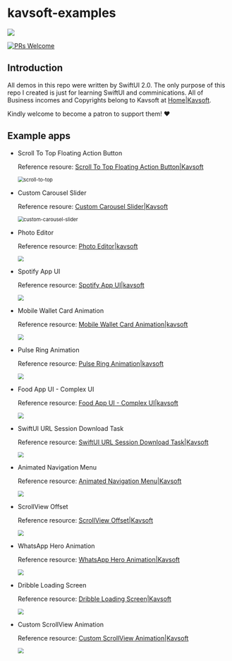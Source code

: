 # kavsoft-examples

![](https://raw.githubusercontent.com/recherst/img-hosting/main/imgs/swiftui-badge.jpg)

[![PRs Welcome](https://img.shields.io/badge/PRs-welcome-brightgreen.svg?style=flat-square)](http://makeapullrequest.com)


## Introduction

All demos in this repo were written by SwiftUI 2.0. The only purpose of this repo I created is just for learning SwiftUI and comminications. All of Business incomes and Copyrights belong to Kavsoft at [Home|Kavsoft](https://kavsoft.dev).

Kindly welcome to become a patron to support them! ❤️

## Example apps

- Scroll To Top Floating Action Button

  Reference resoure: [Scroll To Top Floating Action Button|Kavsoft](https://kavsoft.dev/SwiftUI_2.0/Scroll_To_Top)

  <img src="https://raw.githubusercontent.com/recherst/img-hosting/main/imgs/scroll-to-top.gif" alt="scroll-to-top" style="zoom:80%;" />

- Custom Carousel Slider

  Reference resoure: [Custom Carousel Slider|Kavsoft](https://kavsoft.dev/SwiftUI_2.0/Custom_Carousel_Slider)

  <img src="https://raw.githubusercontent.com/recherst/img-hosting/main/imgs/custom-carousel-slider.gif" alt="custom-carousel-slider" style="zoom:80%;" />

- Photo Editor

  Reference resource: [Photo Editor|kavsoft](https://kavsoft.dev/SwiftUI_2.0/Photo_Editor)

  <img src="https://raw.githubusercontent.com/recherst/img-hosting/main/imgs/photo-editor.gif" style="zoom:80%;" />

- Spotify App UI

  Reference resource: [Spotify App UI|kavsoft](https://kavsoft.dev/SwiftUI_2.0/Spotify_App_UI)

  <img src="https://raw.githubusercontent.com/recherst/img-hosting/main/imgs/spotify-ui.gif" style="zoom:80%;" />
  
- Mobile Wallet Card Animation

  Reference resource: [Mobile Wallet Card Animation|kavsoft](https://kavsoft.dev/SwiftUI_2.0/Wallet_Card_Animation)

  <img src="https://raw.githubusercontent.com/recherst/img-hosting/main/imgs/mobile-wallet-card-animation.gif" style="zoom:80%;" />

- Pulse Ring Animation

  Reference resource: [Pulse Ring Animation|kavsoft](https://kavsoft.dev/SwiftUI_2.0/Pulse_Ring_Animation)

  <img src="https://raw.githubusercontent.com/recherst/img-hosting/main/imgs/palse-ring-animation.gif" style="zoom:80%;" />

- Food App UI - Complex UI

  Reference resource: [Food App UI - Complex UI|kavsoft](https://kavsoft.dev/SwiftUI_2.0/Food_App_UI)

  <img src="https://raw.githubusercontent.com/recherst/img-hosting/main/imgs/food-app-ui.gif" style="zoom:80%;" />

- SwiftUI URL Session Download Task

  Reference resource: [SwiftUI URL Session Download Task|Kavsoft](https://kavsoft.dev/SwiftUI_2.0/Download_Task)

  <img src="https://raw.githubusercontent.com/recherst/img-hosting/main/imgs/swiftui-url-session-download-task.gif" style="zoom:80%;" />

- Animated Navigation Menu

  Reference resource: [Animated Navigation Menu|Kavsoft](https://kavsoft.dev/SwiftUI_2.0/Animated_Navigation_Menu)

  <img src="https://raw.githubusercontent.com/recherst/img-hosting/main/imgs/custom-side-menu.gif" style="zoom:80%;" />

- ScrollView Offset

  Reference resource: [ScrollView Offset|Kavsoft](https://kavsoft.dev/SwiftUI_2.0/ScrollView_Offset)

  <img src="https://raw.githubusercontent.com/recherst/img-hosting/main/imgs/scrollview-offset.gif" style="zoom:80%;" />

- WhatsApp Hero Animation

  Reference resource: [WhatsApp Hero Animation|Kavsoft](https://kavsoft.dev/SwiftUI_2.0/WhatsApp_Hero_Animation)

  <img src="https://raw.githubusercontent.com/recherst/img-hosting/main/imgs/whats-app-hero-animation.gif" style="zoom:80%;" />

- Dribble Loading Screen

  Reference resource: [Dribble Loading Screen|Kavsoft](https://kavsoft.dev/SwiftUI_2.0/Dribbble_Loading_Screen)

  <img src="https://raw.githubusercontent.com/recherst/img-hosting/main/imgs/dribble-loading-screen.gif" style="zoom:80%;" />

- Custom ScrollView Animation

  Reference resource: [Custom ScrollView Animation|Kavsoft](https://kavsoft.dev/SwiftUI_2.0/Custom_ScrollView_Animation)

  <img src="https://raw.githubusercontent.com/recherst/img-hosting/main/imgs/custom-scroll-view-animation.gif" style="zoom:80%;" />

